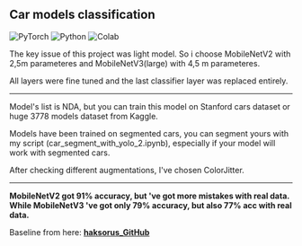 ## Car models classification

![PyTorch](https://img.shields.io/badge/PyTorch-EE4C2C?style=for-the-badge&logo=pytorch&logoColor=white) ![Python](https://img.shields.io/badge/python-3670A0?style=for-the-badge&logo=python&logoColor=ffdd54)  ![Colab](https://img.shields.io/badge/google_colaboratory-F9AB00?style=for-the-badge&logo=google-colab&logoColor=white)

The key issue of this project was light model. So i choose MobileNetV2 with 2,5m parameteres and MobileNetV3(large) with 4,5 m parameteres.


All layers were fine tuned and the last classifier layer was replaced entirely.
___
Model's list is NDA, but you can train this model on Stanford cars dataset or huge 3778 models dataset from Kaggle.

Models have been trained on segmented cars, you can segment yours with my script (car_segment_with_yolo_2.ipynb), especially if your model will work with segmented cars.

After checking different augmentations, I've chosen ColorJitter.
___
**MobileNetV2 got 91% accuracy, but 've got more mistakes with real data. While MobileNetV3 've got only 79% accuracy, but also 77% acc with real data.**

Baseline from here: **[haksorus_GitHub](https://github.com/haksorus/mobilenetv2-cars-classification/blob/main/mobilenetv2_training.ipynb)**
